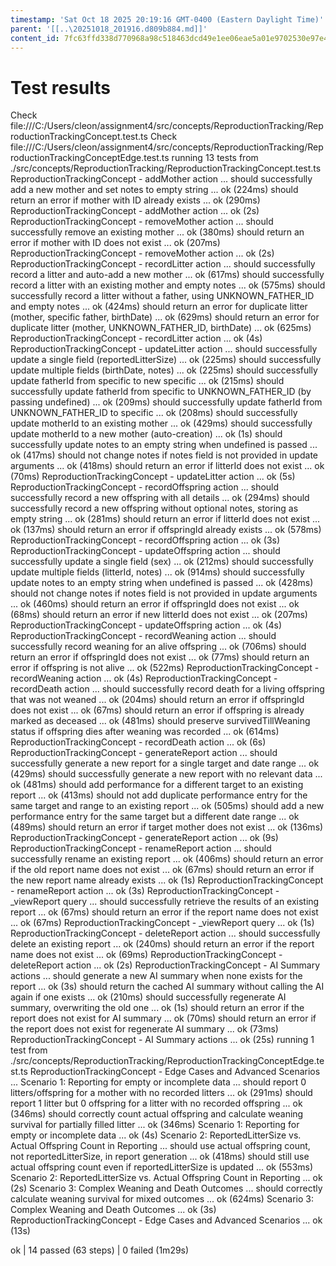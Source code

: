 ```yaml
---
timestamp: 'Sat Oct 18 2025 20:19:16 GMT-0400 (Eastern Daylight Time)'
parent: '[[..\20251018_201916.d809b884.md]]'
content_id: 7fc63ffd338d770968a98c518463dcd49e1ee06eae5a01e9702530e97e499f35
---
```


# Test results

Check file:///C:/Users/cleon/assignment4/src/concepts/ReproductionTracking/ReproductionTrackingConcept.test.ts
Check file:///C:/Users/cleon/assignment4/src/concepts/ReproductionTracking/ReproductionTrackingConceptEdge.test.ts
running 13 tests from ./src/concepts/ReproductionTracking/ReproductionTrackingConcept.test.ts
ReproductionTrackingConcept - addMother action ...
should successfully add a new mother and set notes to empty string ... ok (224ms)
should return an error if mother with ID already exists ... ok (290ms)
ReproductionTrackingConcept - addMother action ... ok (2s)
ReproductionTrackingConcept - removeMother action ...
should successfully remove an existing mother ... ok (380ms)
should return an error if mother with ID does not exist ... ok (207ms)
ReproductionTrackingConcept - removeMother action ... ok (2s)
ReproductionTrackingConcept - recordLitter action ...
should successfully record a litter and auto-add a new mother ... ok (617ms)
should successfully record a litter with an existing mother and empty notes ... ok (575ms)
should successfully record a litter without a father, using UNKNOWN\_FATHER\_ID and empty notes ... ok (424ms)
should return an error for duplicate litter (mother, specific father, birthDate) ... ok (629ms)
should return an error for duplicate litter (mother, UNKNOWN\_FATHER\_ID, birthDate) ... ok (625ms)
ReproductionTrackingConcept - recordLitter action ... ok (4s)
ReproductionTrackingConcept - updateLitter action ...
should successfully update a single field (reportedLitterSize) ... ok (225ms)
should successfully update multiple fields (birthDate, notes) ... ok (225ms)
should successfully update fatherId from specific to new specific ... ok (215ms)
should successfully update fatherId from specific to UNKNOWN\_FATHER\_ID (by passing undefined) ... ok (209ms)
should successfully update fatherId from UNKNOWN\_FATHER\_ID to specific ... ok (208ms)
should successfully update motherId to an existing mother ... ok (429ms)
should successfully update motherId to a new mother (auto-creation) ... ok (1s)
should successfully update notes to an empty string when undefined is passed ... ok (417ms)
should not change notes if notes field is not provided in update arguments ... ok (418ms)
should return an error if litterId does not exist ... ok (70ms)
ReproductionTrackingConcept - updateLitter action ... ok (5s)
ReproductionTrackingConcept - recordOffspring action ...
should successfully record a new offspring with all details ... ok (294ms)
should successfully record a new offspring without optional notes, storing as empty string ... ok (281ms)
should return an error if litterId does not exist ... ok (137ms)
should return an error if offspringId already exists ... ok (578ms)
ReproductionTrackingConcept - recordOffspring action ... ok (3s)
ReproductionTrackingConcept - updateOffspring action ...
should successfully update a single field (sex) ... ok (212ms)
should successfully update multiple fields (litterId, notes) ... ok (914ms)
should successfully update notes to an empty string when undefined is passed ... ok (428ms)
should not change notes if notes field is not provided in update arguments ... ok (460ms)
should return an error if offspringId does not exist ... ok (68ms)
should return an error if new litterId does not exist ... ok (207ms)
ReproductionTrackingConcept - updateOffspring action ... ok (4s)
ReproductionTrackingConcept - recordWeaning action ...
should successfully record weaning for an alive offspring ... ok (706ms)
should return an error if offspringId does not exist ... ok (77ms)
should return an error if offspring is not alive ... ok (522ms)
ReproductionTrackingConcept - recordWeaning action ... ok (4s)
ReproductionTrackingConcept - recordDeath action ...
should successfully record death for a living offspring that was not weaned ... ok (204ms)
should return an error if offspringId does not exist ... ok (67ms)
should return an error if offspring is already marked as deceased ... ok (481ms)
should preserve survivedTillWeaning status if offspring dies after weaning was recorded ... ok (614ms)
ReproductionTrackingConcept - recordDeath action ... ok (6s)
ReproductionTrackingConcept - generateReport action ...
should successfully generate a new report for a single target and date range ... ok (429ms)
should successfully generate a new report with no relevant data ... ok (481ms)
should add performance for a different target to an existing report ... ok (413ms)
should not add duplicate performance entry for the same target and range to an existing report ... ok (505ms)
should add a new performance entry for the same target but a different date range ... ok (489ms)
should return an error if target mother does not exist ... ok (136ms)
ReproductionTrackingConcept - generateReport action ... ok (9s)
ReproductionTrackingConcept - renameReport action ...
should successfully rename an existing report ... ok (406ms)
should return an error if the old report name does not exist ... ok (67ms)
should return an error if the new report name already exists ... ok (1s)
ReproductionTrackingConcept - renameReport action ... ok (3s)
ReproductionTrackingConcept - \_viewReport query ...
should successfully retrieve the results of an existing report ... ok (67ms)
should return an error if the report name does not exist ... ok (67ms)
ReproductionTrackingConcept - \_viewReport query ... ok (1s)
ReproductionTrackingConcept - deleteReport action ...
should successfully delete an existing report ... ok (240ms)
should return an error if the report name does not exist ... ok (69ms)
ReproductionTrackingConcept - deleteReport action ... ok (2s)
ReproductionTrackingConcept - AI Summary actions ...
should generate a new AI summary when none exists for the report ... ok (3s)
should return the cached AI summary without calling the AI again if one exists ... ok (210ms)
should successfully regenerate AI summary, overwriting the old one ... ok (1s)
should return an error if the report does not exist for AI summary ... ok (70ms)
should return an error if the report does not exist for regenerate AI summary ... ok (73ms)
ReproductionTrackingConcept - AI Summary actions ... ok (25s)
running 1 test from ./src/concepts/ReproductionTracking/ReproductionTrackingConceptEdge.test.ts
ReproductionTrackingConcept - Edge Cases and Advanced Scenarios ...
Scenario 1: Reporting for empty or incomplete data ...
should report 0 litters/offspring for a mother with no recorded litters ... ok (291ms)
should report 1 litter but 0 offspring for a litter with no recorded offspring ... ok (346ms)
should correctly count actual offspring and calculate weaning survival for partially filled litter ... ok (346ms)
Scenario 1: Reporting for empty or incomplete data ... ok (4s)
Scenario 2: ReportedLitterSize vs. Actual Offspring Count in Reporting ...
should use actual offspring count, not reportedLitterSize, in report generation ... ok (418ms)
should still use actual offspring count even if reportedLitterSize is updated ... ok (553ms)
Scenario 2: ReportedLitterSize vs. Actual Offspring Count in Reporting ... ok (2s)
Scenario 3: Complex Weaning and Death Outcomes ...
should correctly calculate weaning survival for mixed outcomes ... ok (624ms)
Scenario 3: Complex Weaning and Death Outcomes ... ok (3s)
ReproductionTrackingConcept - Edge Cases and Advanced Scenarios ... ok (13s)

ok | 14 passed (63 steps) | 0 failed (1m29s)
